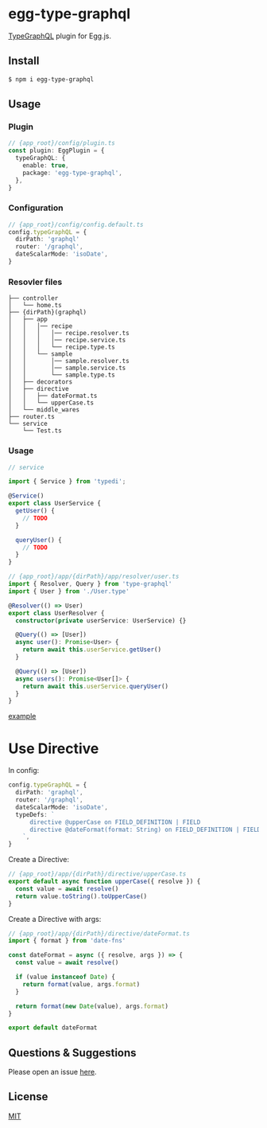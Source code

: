 # egg-type-graphql

[TypeGraphQL](https://typegraphql.ml/) plugin for Egg.js.

<!-- 
  [![NPM version][npm-image]][npm-url]
  [![npm download][download-image]][download-url]

  [npm-image]: https://img.shields.io/npm/v/egg-type-graphql.svg?style=flat-square
  [npm-url]: https://npmjs.org/package/egg-type-graphql
  [download-image]: https://img.shields.io/npm/dm/egg-type-graphql.svg?style=flat-square
  [download-url]: https://npmjs.org/package/egg-type-graphql 
-->

<!--
Description here.
-->

## Install

```bash
$ npm i egg-type-graphql
```

## Usage

### Plugin

```ts
// {app_root}/config/plugin.ts
const plugin: EggPlugin = {
  typeGraphQL: {
    enable: true,
    package: 'egg-type-graphql',
  },
}
```

### Configuration

```ts
// {app_root}/config/config.default.ts
config.typeGraphQL = {
  dirPath: 'graphql'
  router: '/graphql',
  dateScalarMode: 'isoDate',
}
```

### Resovler files

```shell
├── controller
│   └── home.ts
├── {dirPath}(graphql)
│   ├── app
│   │   │── recipe
│   │   │   │── recipe.resolver.ts
│   │   │   │── recipe.service.ts
│   │   │   └── recipe.type.ts
│   │   └── sample
│   │       │── sample.resolver.ts
│   │       │── sample.service.ts
│   │       └── sample.type.ts
│   ├── decorators
│   ├── directive
│   │   ├── dateFormat.ts
│   │   └── upperCase.ts
│   └── middle_wares
├── router.ts
└── service
    └── Test.ts
```

### Usage

```ts
// service

import { Service } from 'typedi';

@Service()
export class UserService {
  getUser() {
    // TODO
  }

  queryUser() {
    // TODO
  }
}

```


```ts
// {app_root}/app/{dirPath}/app/resolver/user.ts
import { Resolver, Query } from 'type-graphql'
import { User } from './User.type'

@Resolver(() => User)
export class UserResolver {
  constructor(private userService: UserService) {}

  @Query(() => [User])
  async user(): Promise<User> {
    return await this.userService.getUser()
  }

  @Query(() => [User])
  async users(): Promise<User[]> {
    return await this.userService.queryUser()
  }
}
```

[example](http://192.168.100.3:8080/HX/egg-type-graphql/tree/master/example)

# Use Directive

In config:

```ts
config.typeGraphQL = {
  dirPath: 'graphql',
  router: '/graphql',
  dateScalarMode: 'isoDate',
  typeDefs: `
      directive @upperCase on FIELD_DEFINITION | FIELD
      directive @dateFormat(format: String) on FIELD_DEFINITION | FIELD
    `,
}
```

Create a Directive:

```ts
// {app_root}/app/{dirPath}/directive/upperCase.ts
export default async function upperCase({ resolve }) {
  const value = await resolve()
  return value.toString().toUpperCase()
}
```

Create a Directive with args:

```ts
// {app_root}/app/{dirPath}/directive/dateFormat.ts
import { format } from 'date-fns'

const dateFormat = async ({ resolve, args }) => {
  const value = await resolve()

  if (value instanceof Date) {
    return format(value, args.format)
  }

  return format(new Date(value), args.format)
}

export default dateFormat
```

## Questions & Suggestions

Please open an issue [here](https://github.com/ZjpNode/egg-type-graphql/issues).

## License

[MIT](LICENSE)
